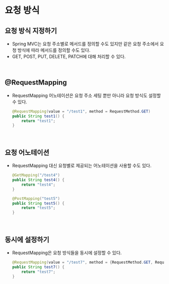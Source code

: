 # 요청 방식

## 요청 방식 지정하기

- Spring MVC는 요청 주소별로 메서드를 정의할 수도 있지만 같은 요청 주소에서 요청 방식에 따라 메서드를 정의할 수도 있다.
- GET, POST, PUT, DELETE, PATCH에 대해 처리할 수 있다.

<br>

## @RequestMapping

- RequestMapping 어노테이션은 요청 주소 세팅 뿐만 아니라 요청 방식도 설정할 수 있다.

  ```java
  @RequestMapping(value = "/test1", method = RequestMethod.GET)
  public String test1() {
      return "test1";
  }
  ```

<br>

## 요청 어노테이션

- RequestMapping 대신 요청별로 제공되는 어노테이션을 사용할 수도 있다.

  ```java
  @GetMapping("/test4")
  public String test4() {
      return "test4";
  }
  
  @PostMapping("test5")
  public String test5() {
      return "test5";
  }
  ```

<br>

## 동시에 설정하기

- RequestMapping은 요청 방식들을 동시에 설정할 수 있다.

  ```java
  @RequestMapping(value = "/test7", method = {RequestMethod.GET, RequestMethod.POST})
  public String test7() {
      return "test7";
  }
  ```

  

